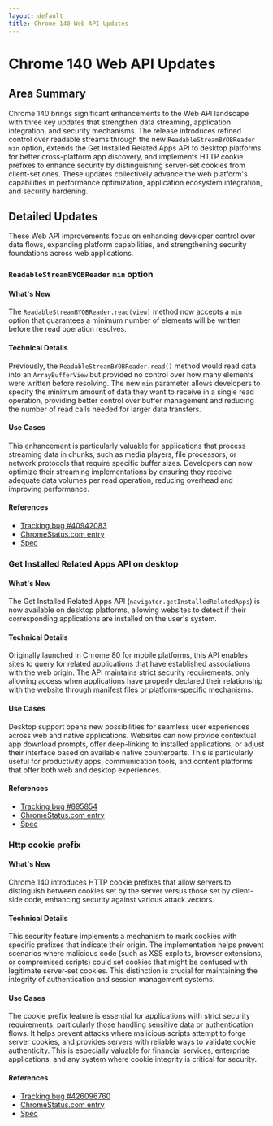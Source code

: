 ```yaml
---
layout: default
title: Chrome 140 Web API Updates
---
```


# Chrome 140 Web API Updates

## Area Summary

Chrome 140 brings significant enhancements to the Web API landscape with three key updates that strengthen data streaming, application integration, and security mechanisms. The release introduces refined control over readable streams through the new `ReadableStreamBYOBReader` `min` option, extends the Get Installed Related Apps API to desktop platforms for better cross-platform app discovery, and implements HTTP cookie prefixes to enhance security by distinguishing server-set cookies from client-set ones. These updates collectively advance the web platform's capabilities in performance optimization, application ecosystem integration, and security hardening.

## Detailed Updates

These Web API improvements focus on enhancing developer control over data flows, expanding platform capabilities, and strengthening security foundations across web applications.

### `ReadableStreamBYOBReader` `min` option

#### What's New
The `ReadableStreamBYOBReader.read(view)` method now accepts a `min` option that guarantees a minimum number of elements will be written before the read operation resolves.

#### Technical Details
Previously, the `ReadableStreamBYOBReader.read()` method would read data into an `ArrayBufferView` but provided no control over how many elements were written before resolving. The new `min` parameter allows developers to specify the minimum amount of data they want to receive in a single read operation, providing better control over buffer management and reducing the number of read calls needed for larger data transfers.

#### Use Cases
This enhancement is particularly valuable for applications that process streaming data in chunks, such as media players, file processors, or network protocols that require specific buffer sizes. Developers can now optimize their streaming implementations by ensuring they receive adequate data volumes per read operation, reducing overhead and improving performance.

#### References
- [Tracking bug #40942083](https://issues.chromium.org/issues/40942083)
- [ChromeStatus.com entry](https://chromestatus.com/feature/6396991665602560)
- [Spec](https://streams.spec.whatwg.org/#byob-reader-read)

### Get Installed Related Apps API on desktop

#### What's New
The Get Installed Related Apps API (`navigator.getInstalledRelatedApps`) is now available on desktop platforms, allowing websites to detect if their corresponding applications are installed on the user's system.

#### Technical Details
Originally launched in Chrome 80 for mobile platforms, this API enables sites to query for related applications that have established associations with the web origin. The API maintains strict security requirements, only allowing access when applications have properly declared their relationship with the website through manifest files or platform-specific mechanisms.

#### Use Cases
Desktop support opens new possibilities for seamless user experiences across web and native applications. Websites can now provide contextual app download prompts, offer deep-linking to installed applications, or adjust their interface based on available native counterparts. This is particularly useful for productivity apps, communication tools, and content platforms that offer both web and desktop experiences.

#### References
- [Tracking bug #895854](https://issues.chromium.org/issues/895854)
- [ChromeStatus.com entry](https://chromestatus.com/feature/5695378309513216)
- [Spec](https://wicg.github.io/get-installed-related-apps/spec)

### Http cookie prefix

#### What's New
Chrome 140 introduces HTTP cookie prefixes that allow servers to distinguish between cookies set by the server versus those set by client-side code, enhancing security against various attack vectors.

#### Technical Details
This security feature implements a mechanism to mark cookies with specific prefixes that indicate their origin. The implementation helps prevent scenarios where malicious code (such as XSS exploits, browser extensions, or compromised scripts) could set cookies that might be confused with legitimate server-set cookies. This distinction is crucial for maintaining the integrity of authentication and session management systems.

#### Use Cases
The cookie prefix feature is essential for applications with strict security requirements, particularly those handling sensitive data or authentication flows. It helps prevent attacks where malicious scripts attempt to forge server cookies, and provides servers with reliable ways to validate cookie authenticity. This is especially valuable for financial services, enterprise applications, and any system where cookie integrity is critical for security.

#### References
- [Tracking bug #426096760](https://issues.chromium.org/issues/426096760)
- [ChromeStatus.com entry](https://chromestatus.com/feature/5170139586363392)
- [Spec](https://github.com/httpwg/http-extensions/pull/3110)
